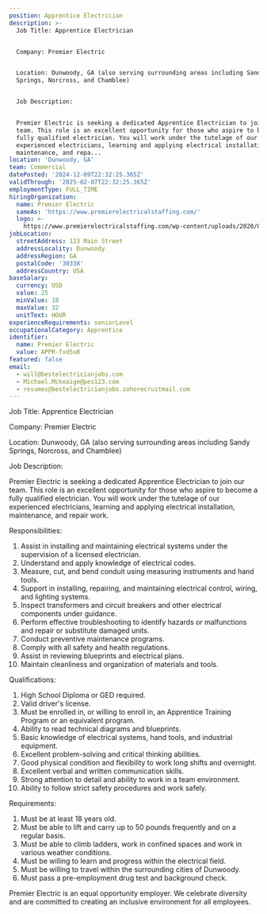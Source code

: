 ```yaml
---
position: Apprentice Electrician
description: >-
  Job Title: Apprentice Electrician


  Company: Premier Electric


  Location: Dunwoody, GA (also serving surrounding areas including Sandy
  Springs, Norcross, and Chamblee)


  Job Description:


  Premier Electric is seeking a dedicated Apprentice Electrician to join our
  team. This role is an excellent opportunity for those who aspire to become a
  fully qualified electrician. You will work under the tutelage of our
  experienced electricians, learning and applying electrical installation,
  maintenance, and repa...
location: 'Dunwoody, GA'
team: Commercial
datePosted: '2024-12-09T22:32:25.365Z'
validThrough: '2025-02-07T22:32:25.365Z'
employmentType: FULL_TIME
hiringOrganization:
  name: Premier Electric
  sameAs: 'https://www.premierelectricalstaffing.com/'
  logo: >-
    https://www.premierelectricalstaffing.com/wp-content/uploads/2020/05/Premier-Electrical-Staffing-logo.png
jobLocation:
  streetAddress: 123 Main Street
  addressLocality: Dunwoody
  addressRegion: GA
  postalCode: '30338'
  addressCountry: USA
baseSalary:
  currency: USD
  value: 25
  minValue: 18
  maxValue: 32
  unitText: HOUR
experienceRequirements: seniorLevel
occupationalCategory: Apprentice
identifier:
  name: Premier Electric
  value: APPR-fxd5u8
featured: false
email:
  - will@bestelectricianjobs.com
  - Michael.Mckeaige@pes123.com
  - resumes@bestelectricianjobs.zohorecruitmail.com
---
```




Job Title: Apprentice Electrician

Company: Premier Electric

Location: Dunwoody, GA (also serving surrounding areas including Sandy Springs, Norcross, and Chamblee)

Job Description:

Premier Electric is seeking a dedicated Apprentice Electrician to join our team. This role is an excellent opportunity for those who aspire to become a fully qualified electrician. You will work under the tutelage of our experienced electricians, learning and applying electrical installation, maintenance, and repair work. 

Responsibilities:

1. Assist in installing and maintaining electrical systems under the supervision of a licensed electrician.
2. Understand and apply knowledge of electrical codes.
3. Measure, cut, and bend conduit using measuring instruments and hand tools.
4. Support in installing, repairing, and maintaining electrical control, wiring, and lighting systems.
5. Inspect transformers and circuit breakers and other electrical components under guidance.
6. Perform effective troubleshooting to identify hazards or malfunctions and repair or substitute damaged units.
7. Conduct preventive maintenance programs.
8. Comply with all safety and health regulations.
9. Assist in reviewing blueprints and electrical plans.
10. Maintain cleanliness and organization of materials and tools.

Qualifications:

1. High School Diploma or GED required.
2. Valid driver's license.
3. Must be enrolled in, or willing to enroll in, an Apprentice Training Program or an equivalent program.
4. Ability to read technical diagrams and blueprints.
5. Basic knowledge of electrical systems, hand tools, and industrial equipment.
6. Excellent problem-solving and critical thinking abilities.
7. Good physical condition and flexibility to work long shifts and overnight.
8. Excellent verbal and written communication skills.
9. Strong attention to detail and ability to work in a team environment.
10. Ability to follow strict safety procedures and work safely.

Requirements:

1. Must be at least 18 years old.
2. Must be able to lift and carry up to 50 pounds frequently and on a regular basis.
3. Must be able to climb ladders, work in confined spaces and work in various weather conditions.
4. Must be willing to learn and progress within the electrical field.
5. Must be willing to travel within the surrounding cities of Dunwoody.
6. Must pass a pre-employment drug test and background check.

Premier Electric is an equal opportunity employer. We celebrate diversity and are committed to creating an inclusive environment for all employees.
